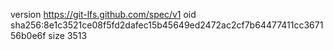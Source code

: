 version https://git-lfs.github.com/spec/v1
oid sha256:8e1c3521ce08f5fd2dafec15b45649ed2472ac2cf7b64477411cc367156b0e6f
size 3513

